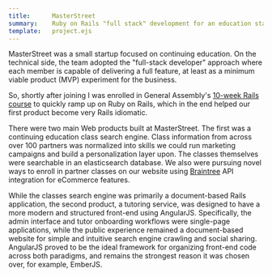 ```yaml
---
title:      MasterStreet
summary:    Ruby on Rails "full stack" development for an education startup
template:   project.ejs
---
```


MasterStreet was a small startup focused on continuing education. On the technical side, the team adopted the "full-stack developer" approach where each member is capable of delivering a full feature, at least as a minimum viable product (MVP) experiment for the business.

So, shortly after joining I was enrolled in General Assembly's [10-week Rails course](https://generalassemb.ly/education/back-end-web-development) to quickly ramp up on Ruby on Rails, which in the end helped our first product become very Rails idiomatic.

There were two main Web products built at MasterStreet. The first was a continuing education class search engine. Class information from across over 100 partners was normalized into skills we could run marketing campaigns and build a personalization layer upon. The classes themselves were searchable in an elasticsearch database. We also were pursuing novel ways to enroll in partner classes on our website using [Braintree](https://www.braintreepayments.com/) API integration for eCommerce features.

While the classes search engine was primarily a document-based Rails application, the second product, a tutoring service, was designed to have a more modern and structured front-end using AngularJS. Specifically, the admin interface and tutor onboarding workflows were single-page applications, while the public experience remained a document-based website for simple and intuitive search engine crawling and social sharing. AngularJS proved to be the ideal framework for organizing front-end code across both paradigms, and remains the strongest reason it was chosen over, for example, EmberJS.
